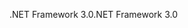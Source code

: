 <span data-ttu-id="9dde7-101">.NET Framework 3.0</span><span class="sxs-lookup"><span data-stu-id="9dde7-101">.NET Framework 3.0</span></span>